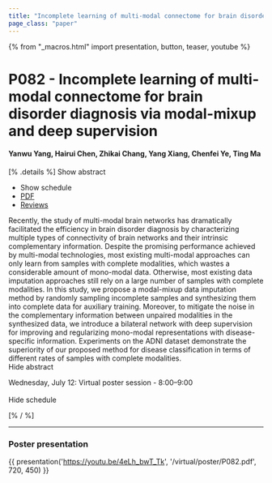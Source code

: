 ```yaml
---
title: "Incomplete learning of multi-modal connectome for brain disorder diagnosis via modal-mixup and deep supervision"
page_class: "paper"
---
```


{% from "_macros.html" import presentation, button, teaser, youtube %}

# P082 - Incomplete learning of multi-modal connectome for brain disorder diagnosis via modal-mixup and deep supervision

#### Yanwu Yang, Hairui Chen, Zhikai Chang, Yang Xiang, Chenfei Ye, Ting Ma

[% .details %]
<a class="toggle_visibility" data-selector=".abstract" data-level="3">Show abstract</a>
- <a class="toggle_visibility" data-selector=".schedule" data-level="3">Show schedule</a>
- <a href="https://openreview.net/pdf?id=WjrcYNTPunQ">PDF</a>
- <a href="https://openreview.net/forum?id=WjrcYNTPunQ">Reviews</a>

<p>
    <span class="abstract">
        Recently, the study of multi-modal brain networks has dramatically facilitated the efficiency in brain disorder diagnosis by characterizing multiple types of connectivity of brain networks and their intrinsic complementary information. Despite the promising performance achieved by multi-modal technologies, most existing multi-modal approaches can only learn from samples with complete modalities, which wastes a considerable amount of mono-modal data. Otherwise, most existing data imputation approaches still rely on a large number of samples with complete modalities. In this study, we propose a modal-mixup data imputation method by randomly sampling incomplete samples and synthesizing them into complete data for auxiliary training. Moreover, to mitigate the noise in the complementary information between unpaired modalities in the synthesized data, we introduce a bilateral network with deep supervision for improving and regularizing mono-modal representations with disease-specific information. Experiments on the ADNI dataset demonstrate the superiority of our proposed method for disease classification in terms of different rates of samples with complete modalities.
        <br>
        <span class="actions"><a class="toggle_visibility" data-level="2">Hide abstract</a></span>
    </span>
</p>

<p>
    <span class="schedule">
        Wednesday, July 12: Virtual poster session - 8:00–9:00<br>
        <br>
        <span class="actions"><a class="toggle_visibility" data-level="2">Hide schedule</a></span>
    </span>
</p>
[% / %]

---


### Poster presentation
{{ presentation('https://youtu.be/4eLh_bwT_Tk', '/virtual/poster/P082.pdf', 720, 450) }}